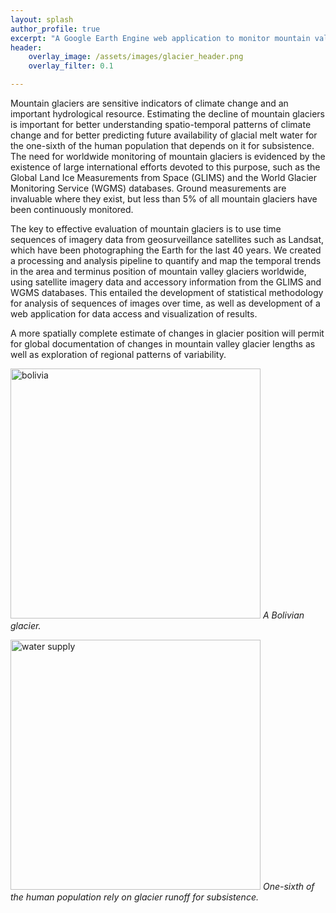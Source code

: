 ```yaml
---
layout: splash
author_profile: true
excerpt: "A Google Earth Engine web application to monitor mountain valley glaciers"
header:
    overlay_image: /assets/images/glacier_header.png
    overlay_filter: 0.1

---
```




Mountain glaciers are sensitive indicators of
climate change and an important hydrological resource. Estimating the decline of mountain glaciers is important
for better understanding spatio-temporal patterns of climate change and for better predicting future
availability of glacial melt water for the one-sixth of the human population that depends on it for subsistence.
The need for worldwide monitoring of mountain glaciers is evidenced by the existence of large international
efforts devoted to this purpose, such as the Global Land Ice Measurements from Space (GLIMS)
and the World Glacier Monitoring Service (WGMS) databases. Ground measurements are invaluable where they exist, but less than 5% of
all mountain glaciers have been continuously monitored.

The key to effective evaluation of mountain glaciers is to use time sequences of imagery data from
geosurveillance satellites such as Landsat, which have been photographing the Earth for the last 40 years.
We created a processing and analysis pipeline to quantify and map the temporal trends in the
area and terminus position of mountain valley glaciers worldwide, using satellite imagery data and accessory information from
the GLIMS and WGMS databases. This entailed the development of statistical methodology for analysis of
sequences of images over time, as well as development of a web application for data access and visualization of results.

A more spatially complete estimate of changes in glacier position will permit for global documentation of
changes in mountain valley glacier lengths as well as exploration of regional patterns of variability.
<p>
  <img src="https://user-images.githubusercontent.com/13628543/119705643-dc037b00-be0d-11eb-9c48-3f5b16b2223d.png" alt="bolivia" width="400"/>
  <em>A Bolivian glacier.</em>
 </p>
 
 <p>
<img src="https://user-images.githubusercontent.com/13628543/119705957-3a305e00-be0e-11eb-9dea-53d81c12303a.png" alt="water supply" width="400"/>
<em>One-sixth of the human population rely on glacier runoff for subsistence.</em>
</p>

